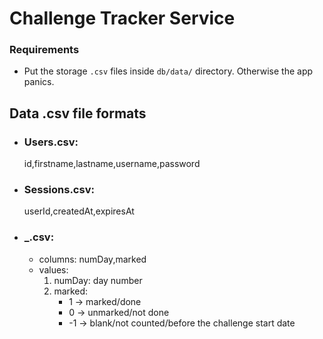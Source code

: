 # Challenge Tracker Service

### Requirements
- Put the storage `.csv` files inside `db/data/` directory. Otherwise the app panics.

## Data .csv file formats
* ### Users.csv:
    id,firstname,lastname,username,password
* ### Sessions.csv:
    userId,createdAt,expiresAt
* ### <useId>_<year>.csv:
    * columns: numDay,marked
    * values:
        1. numDay: day number
        2. marked:
            * 1 -> marked/done
            * 0 -> unmarked/not done
            * -1 -> blank/not counted/before the challenge start date
